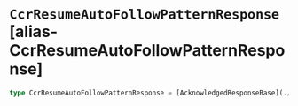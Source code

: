 # `CcrResumeAutoFollowPatternResponse` [alias-CcrResumeAutoFollowPatternResponse]
```typescript
type CcrResumeAutoFollowPatternResponse = [AcknowledgedResponseBase](./AcknowledgedResponseBase.md);
```
